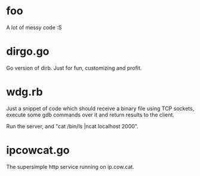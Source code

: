foo
===

A lot of messy code :S

dirgo.go
====

Go version of dirb. Just for fun, customizing and profit.

wdg.rb
====
Just a snippet of code which should receive a binary file using TCP sockets, execute some gdb commands over it and return results to the client.

Run the server, and "cat /bin/ls |ncat localhost 2000".

ipcowcat.go
====
The supersimple http service running on ip.cow.cat.
